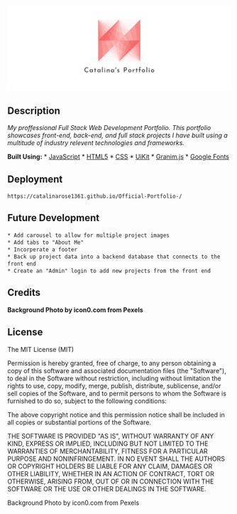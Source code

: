 <p align="center"><img src="Images/facebook_cover_photo_2.png"></p>


## Description 
 _My proffessional Full Stack Web Development Portfolio. This portfolio showcases front-end, back-end, and full stack projects I have built using a multitude of industry relevent technologies and frameworks._


__Built Using:__
    * [JavaScript](https://www.javascript.com/)
    * [HTML5](https://html.com/)
    * [CSS](https://www.w3schools.com/css/)
    * [UiKit](https://getuikit.com/)
    * [Granim.js](https://sarcadass.github.io/granim.js/)
    * [Google Fonts](https://fonts.google.com/)
   

## Deployment 

    https://catalinarose1361.github.io/Official-Portfolio-/
   
## Future Development 
    * Add carousel to allow for multiple project images
    * Add tabs to "About Me"  
    * Incorperate a footer
    * Back up project data into a backend database that connects to the front end 
    * Create an "Admin" login to add new projects from the front end 

## Credits


__Background Photo by icon0.com from Pexels__
 

## License

The MIT License (MIT)

Permission is hereby granted, free of charge, to any person obtaining a copy
of this software and associated documentation files (the "Software"), to deal
in the Software without restriction, including without limitation the rights
to use, copy, modify, merge, publish, distribute, sublicense, and/or sell
copies of the Software, and to permit persons to whom the Software is
furnished to do so, subject to the following conditions:

The above copyright notice and this permission notice shall be included in all
copies or substantial portions of the Software.

THE SOFTWARE IS PROVIDED "AS IS", WITHOUT WARRANTY OF ANY KIND, EXPRESS OR
IMPLIED, INCLUDING BUT NOT LIMITED TO THE WARRANTIES OF MERCHANTABILITY,
FITNESS FOR A PARTICULAR PURPOSE AND NONINFRINGEMENT. IN NO EVENT SHALL THE
AUTHORS OR COPYRIGHT HOLDERS BE LIABLE FOR ANY CLAIM, DAMAGES OR OTHER
LIABILITY, WHETHER IN AN ACTION OF CONTRACT, TORT OR OTHERWISE, ARISING FROM,
OUT OF OR IN CONNECTION WITH THE SOFTWARE OR THE USE OR OTHER DEALINGS IN THE
SOFTWARE.

Background Photo by icon0.com from Pexels
